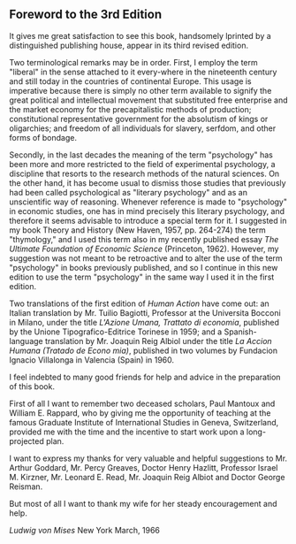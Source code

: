 ## Foreword to the 3rd Edition 

It gives me great satisfaction to see this book, handsomely lprinted by a distinguished publishing house, appear in its third revised edition.

Two terminological remarks may be in order. First, I employ the term "liberal" in the sense attached to it every-where in the nineteenth century and still today in the countries of continental Europe. This usage is imperative because there is simply no other term available to signify the great political and intellectual movement that substituted free enterprise and the market economy for the precapitalistic methods of production; constitutional representative government for the absolutism of kings or oligarchies; and freedom of all individuals for slavery, serfdom, and other forms of bondage.

Secondly, in the last decades the meaning of the term "psychology" has been more and more restricted to the field of experimental psychology, a discipline that resorts to the research methods of the natural sciences. On the other hand, it has become usual to dismiss those studies that previously had been called psychological as "literary psychology" and as an unscientific way of reasoning. Whenever reference is made to "psychology" in economic studies, one has in mind precisely this literary psychology, and therefore it seems advisable to introduce a special term for it. I suggested in my book Theory and History (New Haven, 1957, pp. 264-274) the term "thymology," and I used this term also in my recently published essay *The Ultimate Foundation of Economic Science* (Princeton, 1962). However, my suggestion was not meant to be retroactive and to alter the use of the term "psychology" in books previously published, and so I continue in this new edition to use the term "psychology" in the same way I used it in the first edition.

Two translations of the first edition of *Human Action* have come out: an Italian translation by Mr. Tuilio Bagiotti, Professor at the Universita Bocconi in Milano, under the title *L'Azione Umana, Trattato di economia*, published by the Unione Tipografico-Editrice Torinese in 1959; and a Spanish-language translation by Mr. Joaquin Reig Albiol under the title *La Accion Humana (Tratado de Econo mia)*, published in two volumes by Fundacion Ignacio Villalonga in Valencia (Spain) in 1960.

I feel indebted to many good friends for help and advice in the preparation of this book.

First of all I want to remember two deceased scholars, Paul Mantoux and William E. Rappard, who by giving me the opportunity of teaching at the famous Graduate Institute of International Studies in Geneva, Switzerland, provided me with the time and the incentive to start work upon a long-projected plan.

I want to express my thanks for very valuable and helpful suggestions to Mr. Arthur Goddard, Mr. Percy Greaves, Doctor Henry Hazlitt, Professor Israel M. Kirzner, Mr. Leonard E. Read, Mr. Joaquin Reig Albiot and Doctor George Reisman.

But most of all I want to thank my wife for her steady encouragement and help.

*Ludwig von Mises*
New York March, 1966